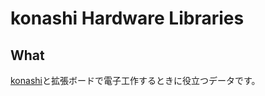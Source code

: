 # konashi Hardware Libraries

## What
[konashi](http://konashi.ux-xu.com/)と拡張ボードで電子工作するときに役立つデータです。
